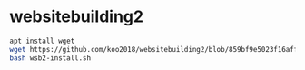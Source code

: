 # websitebuilding2

```bash
apt install wget
wget https://github.com/koo2018/websitebuilding2/blob/859bf9e5023f16affd6c45fc56adc24419d944b2/wsb2-install.sh
bash wsb2-install.sh
```
